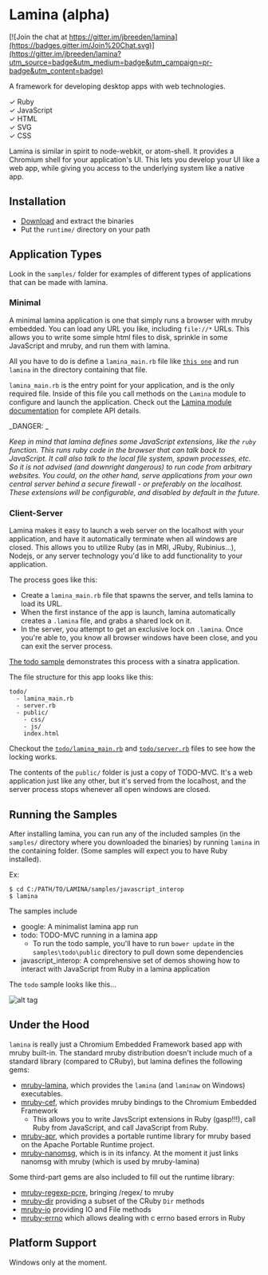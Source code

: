 Lamina (alpha)
==============

[![Join the chat at https://gitter.im/jbreeden/lamina](https://badges.gitter.im/Join%20Chat.svg)](https://gitter.im/jbreeden/lamina?utm_source=badge&utm_medium=badge&utm_campaign=pr-badge&utm_content=badge)

A framework for developing desktop apps with web technologies.

&#x2713; Ruby <br/>
&#x2713; JavaScript <br/>
&#x2713; HTML <br/>
&#x2713; SVG <br/>
&#x2713; CSS <br/>

Lamina is similar in spirit to node-webkit, or atom-shell. It provides a Chromium shell for your
application's UI. This lets you develop your UI like a web app, while giving you access to the underlying
system like a native app.

Installation
------------

- [Download](https://github.com/jbreeden/lamina/archive/binaries-win.zip) and extract the binaries
- Put the `runtime/` directory on your path

Application Types
-----------------

Look in the `samples/` folder for examples of different types of applications that can be made with lamina.

### Minimal

A minimal lamina application is one that simply runs a browser with mruby embedded. You can load any URL you like, including `file://*` URLs.
This allows you to write some simple html files to disk, sprinkle in some JavaScript and mruby, and run them with lamina.

All you have to do is define a `lamina_main.rb` file like
[`this one`](https://github.com/jbreeden/lamina/blob/master/samples/google/lamina_main.rb)
and run `lamina` in the directory containing that file.

`lamina_main.rb` is the entry point for your application, and is the only required file. Inside of this file you call methods on the `Lamina` module to configure and launch the application. Check out the
[Lamina module documentation](https://github.com/jbreeden/mruby-lamina/blob/master/doc/mrblib/lamina.md)
for complete API details.

_DANGER: _

_Keep in mind that lamina defines some JavaScript extensions, like the `ruby` function. This runs ruby code in the browser that can talk back to JavaScript.
It call also talk to the local file system, spawn processes, etc. So it is not advised (and downright dangerous) to run code from arbitrary websites.
You could, on the other hand, serve applications from your own central server behind a secure firewall - or preferably on the localhost. These extensions
will be configurable, and disabled by default in the future._

### Client-Server

Lamina makes it easy to launch a web server on the localhost with your application, and have it automatically terminate when all windows are closed.
This allows you to utilize Ruby (as in MRI, JRuby, Rubinius...), Nodejs, or any server technology you'd like to add
functionality to your application.

The process goes like this:
- Create a `lamina_main.rb` file that spawns the server, and tells lamina to load its URL.
- When the first instance of the app is launch, lamina automatically creates a `.lamina` file,
  and grabs a shared lock on it.
- In the server, you attempt to get an exclusive lock on `.lamina`. Once you're able to, you know
  all browser windows have been close, and you can exit the server process.

[The todo sample](https://github.com/jbreeden/lamina/tree/master/samples/todo) demonstrates this process with a sinatra application.

The file structure for this app looks like this:

```
todo/
  - lamina_main.rb
  - server.rb
  - public/
    - css/
    - js/
    index.html
```

Checkout the [`todo/lamina_main.rb`](https://github.com/jbreeden/lamina/blob/master/samples/todo/lamina_main.rb) and
[`todo/server.rb`](https://github.com/jbreeden/lamina/blob/master/samples/todo/server.rb) files to see how the locking works.

The contents of the `public/` folder is just a copy of TODO-MVC. It's a web application just like any other, but it's served
from the localhost, and the server process stops whenever all open windows are closed.

Running the Samples
-------------------

After installing lamina, you can run any of the included samples (in the `samples/` directory where you downloaded the binaries)
by running `lamina` in the containing folder. (Some samples will expect you to have Ruby installed).

Ex:

```shell
$ cd C:/PATH/TO/LAMINA/samples/javascript_interop
$ lamina
```

The samples include

- google: A minimalist lamina app run
- todo: TODO-MVC running in a lamina app
  + To run the todo sample, you'll have to run `bower update` in
    the `samples\todo\public` directory to pull down some dependencies
- javascript_interop: A comprehensive set of demos showing how to interact with JavaScript from Ruby
  in a lamina application

The `todo` sample looks like this...

![alt tag](https://raw.githubusercontent.com/jbreeden/rb-chrome/master/images/sample.png)

Under the Hood
--------------

`lamina` is really just a Chromium Embedded Framework based app with mruby built-in. The standard mruby distribution doesn't include much of a standard library (compared to CRuby), but lamina defines the following gems:

- [mruby-lamina](https://github.com/jbreeden/mruby-lamina), which provides the `lamina` (and `laminaw` on Windows) executables.
- [mruby-cef](https://github.com/jbreeden/mruby-cef), which provides mruby bindings to the Chromium Embedded Framework
  + This allows you to write JavsScript extensions in Ruby (gasp!!!), call Ruby from JavaScript, and call JavaScript from Ruby.
- [mruby-apr](https://github.com/jbreeden/mruby-apr), which provides a portable runtime library for mruby based on the Apache Portable Runtime project.
- [mruby-nanomsg](https://github.com/jbreeden/mruby-nanomsg), which is in its infancy. At the moment it just links nanomsg with mruby (which is used by mruby-lamina)

Some third-part gems are also included to fill out the runtime library:

- [mruby-regexp-pcre](http://github.com/iij/mruby-regexp-pcre), bringing /regex/ to mruby
- [mruby-dir](http://github.com/iij/mruby-dir) providing a subset of the CRuby `Dir` methods
- [mruby-io](http://github.com/iij/mruby-io) providing IO and File methods
- [mruby-errno](http://github.com/iij/mruby-errno) which allows dealing with c errno based errors in Ruby

Platform Support
----------------

Windows only at the moment.
